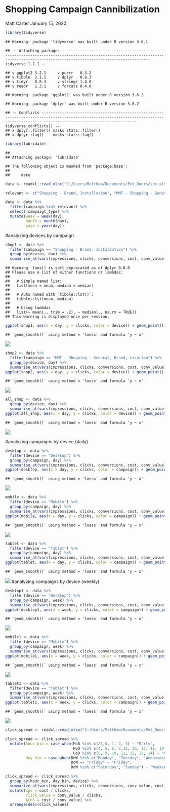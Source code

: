 Shopping Campaign Cannibilization
================
Matt Carter
January 15, 2020

``` r
library(tidyverse)
```

    ## Warning: package 'tidyverse' was built under R version 3.6.1

    ## -- Attaching packages ----------------------------------------------------------------------------------------------------------------------------------------------------------------------------------- tidyverse 1.2.1 --

    ## v ggplot2 3.2.1     v purrr   0.3.2
    ## v tibble  2.1.1     v dplyr   0.8.3
    ## v tidyr   0.8.3     v stringr 1.4.0
    ## v readr   1.3.1     v forcats 0.4.0

    ## Warning: package 'ggplot2' was built under R version 3.6.2

    ## Warning: package 'dplyr' was built under R version 3.6.2

    ## -- Conflicts -------------------------------------------------------------------------------------------------------------------------------------------------------------------------------------- tidyverse_conflicts() --
    ## x dplyr::filter() masks stats::filter()
    ## x dplyr::lag()    masks stats::lag()

``` r
library(lubridate)
```

    ## 
    ## Attaching package: 'lubridate'

    ## The following object is masked from 'package:base':
    ## 
    ##     date

``` r
data <- readxl::read_xlsx("C:/Users/Matthew/Documents/Pet_Doors/scc.xlsx")

relevant <- c("Shopping - Brand, Installation", "MMT - Shopping - General, Brand, Location")

data <- data %>%
  filter(campaign %in% relevant) %>%
  select(-campaigt_type) %>%
  mutate(week = week(day),
         month = month(day),
         year = year(day))
```

\#analyzing devices by campaign

``` r
shop1 <- data %>%
  filter(campaign == "Shopping - Brand, Installation") %>%
  group_by(device, day) %>%
  summarise_at(vars(impressions, clicks, conversions, cost, conv_value), funs(sum))
```

    ## Warning: funs() is soft deprecated as of dplyr 0.8.0
    ## Please use a list of either functions or lambdas: 
    ## 
    ##   # Simple named list: 
    ##   list(mean = mean, median = median)
    ## 
    ##   # Auto named with `tibble::lst()`: 
    ##   tibble::lst(mean, median)
    ## 
    ##   # Using lambdas
    ##   list(~ mean(., trim = .2), ~ median(., na.rm = TRUE))
    ## This warning is displayed once per session.

``` r
ggplot(shop1, aes(x = day, y = clicks, color = device)) + geom_point()  + geom_smooth() + ggtitle("Shopping - Brand, Installation - Clicks")
```

    ## `geom_smooth()` using method = 'loess' and formula 'y ~ x'

![](Shopping-Campaign-Cannibilization_files/figure-gfm/unnamed-chunk-3-1.png)<!-- -->

``` r
shop2 <- data %>%
  filter(campaign == "MMT - Shopping - General, Brand, Location") %>%
  group_by(device, day) %>%
  summarise_at(vars(impressions, clicks, conversions, cost, conv_value), funs(sum))
ggplot(shop2, aes(x = day, y = clicks, color = device)) + geom_point()  + geom_smooth()  + ggtitle("MMT - Shopping - General, Brand, Location - Clicks")
```

    ## `geom_smooth()` using method = 'loess' and formula 'y ~ x'

![](Shopping-Campaign-Cannibilization_files/figure-gfm/unnamed-chunk-3-2.png)<!-- -->

``` r
all_shop <- data %>%
  group_by(device, day) %>%
  summarise_at(vars(impressions, clicks, conversions, cost, conv_value), funs(sum))
ggplot(all_shop, aes(x = day, y = clicks, color = device)) + geom_point()  + geom_smooth()  + ggtitle("Shopping Campaigns - Clicks")
```

    ## `geom_smooth()` using method = 'loess' and formula 'y ~ x'

![](Shopping-Campaign-Cannibilization_files/figure-gfm/unnamed-chunk-3-3.png)<!-- -->

\#analyzing campaigns by device (daily)

``` r
desktop <- data %>%
  filter(device == "Desktop") %>%
  group_by(campaign, day) %>%
  summarise_at(vars(impressions, clicks, conversions, cost, conv_value), funs(sum))
ggplot(desktop, aes(x = day, y = clicks, color = campaign)) + geom_point() + geom_smooth() + ggtitle("Desktop Clicks by Campaign")
```

    ## `geom_smooth()` using method = 'loess' and formula 'y ~ x'

![](Shopping-Campaign-Cannibilization_files/figure-gfm/unnamed-chunk-4-1.png)<!-- -->

``` r
mobile <- data %>%
  filter(device == "Mobile") %>%
  group_by(campaign, day) %>%
  summarise_at(vars(impressions, clicks, conversions, cost, conv_value), funs(sum))
ggplot(mobile, aes(x = day, y = clicks, color = campaign)) + geom_point()  + geom_smooth() + ggtitle("Mobile Clicks by Campaign")
```

    ## `geom_smooth()` using method = 'loess' and formula 'y ~ x'

![](Shopping-Campaign-Cannibilization_files/figure-gfm/unnamed-chunk-4-2.png)<!-- -->

``` r
tablet <- data %>%
  filter(device == "Tablet") %>%
  group_by(campaign, day) %>%
  summarise_at(vars(impressions, clicks, conversions, cost, conv_value), funs(sum))
ggplot(tablet, aes(x = day, y = clicks, color = campaign)) + geom_point() + geom_smooth() + ggtitle("Tablet Clicks by Campaign")
```

    ## `geom_smooth()` using method = 'loess' and formula 'y ~ x'

![](Shopping-Campaign-Cannibilization_files/figure-gfm/unnamed-chunk-4-3.png)<!-- -->
\#analyzing campaigns by device (weekly)

``` r
desktop1 <- data %>%
  filter(device == "Desktop") %>%
  group_by(campaign, week) %>%
  summarise_at(vars(impressions, clicks, conversions, cost, conv_value), funs(sum))
ggplot(desktop1, aes(x = week, y = clicks, color = campaign)) + geom_point() + geom_smooth() + ggtitle("Desktop Clicks by Campaign")
```

    ## `geom_smooth()` using method = 'loess' and formula 'y ~ x'

![](Shopping-Campaign-Cannibilization_files/figure-gfm/unnamed-chunk-5-1.png)<!-- -->

``` r
mobile1 <- data %>%
  filter(device == "Mobile") %>%
  group_by(campaign, week) %>%
  summarise_at(vars(impressions, clicks, conversions, cost, conv_value), funs(sum))
ggplot(mobile1, aes(x = week, y = clicks, color = campaign)) + geom_point()  + geom_smooth() + ggtitle("Mobile Clicks by Campaign")
```

    ## `geom_smooth()` using method = 'loess' and formula 'y ~ x'

![](Shopping-Campaign-Cannibilization_files/figure-gfm/unnamed-chunk-5-2.png)<!-- -->

``` r
tablet1 <- data %>%
  filter(device == "Tablet") %>%
  group_by(campaign, week) %>%
  summarise_at(vars(impressions, clicks, conversions, cost, conv_value), funs(sum))
ggplot(tablet1, aes(x = week, y = clicks, color = campaign)) + geom_point() + geom_smooth() + ggtitle("Tablet Clicks by Campaign")
```

    ## `geom_smooth()` using method = 'loess' and formula 'y ~ x'

![](Shopping-Campaign-Cannibilization_files/figure-gfm/unnamed-chunk-5-3.png)<!-- -->

``` r
click_spread <- readxl::read_xlsx("C:/Users/Matthew/Documents/Pet_Doors/shopping_click_spread.xlsx")

click_spread <- click_spread %>%
  mutate(hour_bin = case_when(HoD %in% c(23,0, 1, 2, 3) ~ "Early",
                              HoD %in% c(4, 5, 6, 7,15, 16, 17, 18, 19, 20, 21, 22) ~ "Late",
                              HoD %in% c(8, 9, 10, 11, 12, 13, 14) ~ "Midday"),
         day_bin = case_when(DoW %in% c("Monday", "Tuesday", "Wednesday", "Thursday") ~ 'Weekday',
                             DoW == "Friday" ~ "Friday",
                             DoW %in% c("Saturday", "Sunday") ~ "Weekend"))

click_spread <- click_spread %>%
  group_by(hour_bin, day_bin, device) %>%
  summarize_at(vars(impressions, clicks, conversions, conv_value, cost), funs(sum)) %>%
  mutate(cpc = cost / clicks,
         click_value = conv_value / clicks,
         ACoS = cost / conv_value) %>%
  arrange(desc(click_value))
```
